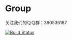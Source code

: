 # Group

关注我们的ＱＱ群：390536187

[![Build Status](https://travis-ci.org/fucongcong/framework.svg?branch=master)](https://travis-ci.org/fucongcong/framework)